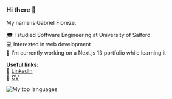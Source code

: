 ### Hi there 👋

My name is Gabriel Fioreze.

🎓 I studied Software Engineering at University of Salford  
💻 Interested in web development  
🔭 I’m currently working on a Next.js 13 portfolio while learning it  

**Useful links:**  
🔗 [LinkedIn](https://www.linkedin.com/in/gabriel-fioreze-319472194)  
📄 [CV](your-cv-link-here)  

![My top languages](https://github-readme-stats.vercel.app/api/top-langs/?username=gfioreze&theme=tokyonight&layout=compact)
